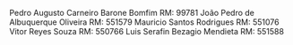 Pedro Augusto Carneiro Barone Bomfim RM: 99781 
João Pedro de Albuquerque Oliveira RM: 551579 
Mauricio Santos Rodrigues RM: 551076 
Vitor Reyes Souza RM: 550766 
Luis Serafin Bezagio Mendieta RM: 551588
